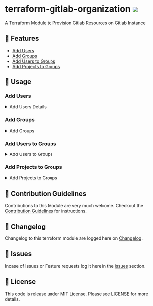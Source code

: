 # terraform-gitlab-organization ![](https://github.com/nishant-jain-94/terraform-gitlab-organization/workflows/terraform_testing/badge.svg)

A Terraform Module to Provision Gitlab Resources on Gitlab Instance

## :rocket: Features

- [Add Users](#add-users)
- [Add Groups](#add-groups)
- [Add Users to Groups](#add-users-to-groups)
- [Add Projects to Groups](#add-projects-to-groups)

## :information_desk_person: Usage

### Add Users

<details>
<summary>Add Users Details</summary>

####  main.tf
```terraform
variable "gitlab_token" {
  type = "string"
}

variable "base_url" {
  type = "string"
}

variable "users" {
  default = {}
}

module "add_users" {
  source       = "../../"
  gitlab_token = var.gitlab_token
  base_url     = var.base_url
  users        = var.users
}
```

#### users.auto.tfvars.json

```json
{
  "users": {
    "aditya.singh@northwind.in": {
      "username": "aditya.singh",
      "email": "aditya.singh@northwind.in",
      "password": "password@123",
      "groups_access": {},
      "projects_access": {}
    },
    "raj.singh@northwind.in": {
      "username": "raj.singh",
      "email": "raj.singh@northwind.in",
      "password": "password@123",
      "groups_access": {},
      "projects_access": {}
    }
  }
}
```
</details>

### Add Groups

<details>
<summary>Add Groups</summary>

#### main.tf

```terraform
variable "gitlab_token" {
  type = "string"
}

variable "base_url" {
  type = "string"
}

variable groups {
  default = {}
}

module "add_groups" {
  source       = "../../"
  gitlab_token = var.gitlab_token
  base_url     = var.base_url
  groups       = var.groups
}
```

#### groups.auto.tfvars.json
```json
{
  "groups": {
    "northwind-wave-2": {
      "group_name": "northwind-wave-2",
      "group_description": "A Group for entire northwind Wave 1"
    },
    "northwind-mentors-1": {
      "group_name": "northwind-mentors-1",
      "group_description": "Group Created for northwind mentors"
    },
    "northwind-auditors-1": {
      "group_name": "northwind-auditors-1",
      "group_description": "Group Created for auditors"
    }
  }
}
```
</details>

### Add Users to Groups

<details>
<summary>Add Users to Groups</summary>

#### main.tf
```terraform
variable "gitlab_token" {
  type = "string"
}

variable "base_url" {
  type = "string"
}

variable "users" {
  default = {}
}

variable "groups" {
  default = {}
}

variable "user_namespaces" {
  default = {}
}

variable "group_namespaces" {
  default = {}
}

module "add_groups_users" {
  source           = "../../"
  gitlab_token     = var.gitlab_token
  base_url         = var.base_url
  groups           = var.groups
  users            = var.users
  user_namespaces  = var.user_namespaces
  group_namespaces = var.group_namespaces
}
```

#### groups.auto.tfvars.json
```json
{
  "groups": {
    "northwind-wave-2": {
      "group_name": "northwind-wave-2",
      "group_description": "A Group for entire northwind Wave 1"
    },
    "northwind-mentors-1": {
      "group_name": "northwind-mentors-1",
      "group_description": "Group Created for northwind mentors"
    },
    "northwind-auditors-1": {
      "group_name": "northwind-auditors-1",
      "group_description": "Group Created for auditors"
    }
  }
}
```

#### users.auto.tfvars.json
```json
{
  "users": {
    "aditya.singh@northwind.in": {
      "username": "aditya.singh",
      "email": "aditya.singh@northwind.in",
      "password": "password@123",
      "groups_access": {},
      "projects_access": {}
    },
    "raj.singh@northwind.in": {
      "username": "raj.singh",
      "email": "raj.singh@northwind.in",
      "password": "password@123",
      "groups_access": {},
      "projects_access": {}
    }
  }
}
```

#### namespaces.auto.tfvars.json

```json
{
  "group_namespaces": {
    "northwind-wave-2": {
      "group_name": "northwind-wave-2"
    },
    "northwind-mentors-1": {
      "group_name": "northwind-mentors-1"
    },
    "northwind-auditors-1": {
      "group_name": "northwind-auditors-1"
    }
  },
  "user_namespaces": {
    "aditya.singh": {
      "email": "aditya.singh@northwind.in"
    },
    "raj.singh": {
      "email": "raj.singh@northwind.in"
    },
    "harry.potter": {
      "email": "harry.potter@northwind.in"
    },
    "alice.wonderland": {
      "email": "alice.wonderland@northwind.in"
    }
  }
}
```
</details>

### Add Projects to Groups

<details>
<summary>Add Projects to Groups</summary>

#### main.tf

```terraform
variable "gitlab_token" {
  type = "string"
}

variable "base_url" {
  type = "string"
}

variable "users" {
  default = {}
}

variable "projects" {
  default = {}
}

variable "groups" {
  default = {}
}

variable "user_namespaces" {
  default = {}
}

variable "group_namespaces" {
  default = {}
}

module "add_users_projects" {
  source           = "../../"
  gitlab_token     = var.gitlab_token
  base_url         = var.base_url
  projects         = var.projects
  groups           = var.groups
  user_namespaces  = var.user_namespaces
  group_namespaces = var.group_namespaces
}
```

#### groups.auto.tfvars.json

```json
{
  "groups": {
    "northwind-wave-2": {
      "group_name": "northwind-wave-2",
      "group_description": "A Group for entire northwind Wave 1"
    },
    "northwind-mentors-1": {
      "group_name": "northwind-mentors-1",
      "group_description": "Group Created for northwind mentors"
    },
    "northwind-auditors-1": {
      "group_name": "northwind-auditors-1",
      "group_description": "Group Created for auditors"
    }
  }
}
```

#### namespaces.auto.tfvars.json
```json
{
  "group_namespaces": {
    "northwind-wave-2": {
      "group_name":"northwind-wave-2"
    },
    "northwind-mentors-1": {
      "group_name": "northwind-mentors-1"
    },
    "northwind-auditors-1": {
      "group_name": "northwind-auditors-1"
    }
  },
  "user_namespaces": {}
}
```

#### projects.auto.tfvars.json
```json
{
  "projects": {
    "mentors-project-1": {
      "name": "mentors-project-1",
      "description": "This is only the Test Project",
      "visibility_level": "private",
      "namespace_id": "northwind-mentors-1",
      "only_allow_merge_if_pipeline_succeeds": false,
      "shared_with_groups": {}
    },
    "users-project-1": {
      "name": "users-project-1",
      "description": "This is only the Test Project",
      "visibility_level": "private",
      "namespace_id": "northwind-auditors-1",
      "only_allow_merge_if_pipeline_succeeds": true,
      "shared_with_groups": {
        "northwind-wave-2": "guest"
      }
    }
  }
}
```

</details>


## :pencil: Contribution Guidelines

Contributions to this Module are very much welcome. Checkout the [Contribution Guidelines](./CONTRIBUTING.md) for instructions.

## :bookmark: Changelog

Changelog to this terraform module are logged here on [Changelog](./CHANGELOG.md).

## :bug: Issues

Incase of Issues or Feature requests log it here in the [issues](https://github.com/nishant-jain-94/terraform-gitlab-organization/issues) section.

## :page_facing_up: License
This code is release under MIT License. Please see [LICENSE](./LICENSE) for more details.
